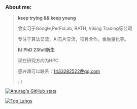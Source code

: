 

### About me:

>    **keep trying && keep young**
>
> 曾实习于Google,PerFxLab, RATH, Viking Trading等公司
>
> 专注于算法交流，AI芯片交流，项目合作，金融量化等。
> 
>  **IU PhD 23fall新生**  
> 
> 现在研究方向为HPC
> 
> 感兴趣可以联系：1433282522@qq.com
>
> 
>   :  )  



<!-- https://github-readme-stats-git-masterrstaa-rickstaa.vercel.app
https://github-readme-stats.vercel.app -->
[![Anurag's GitHub stats](https://github-readme-stats-git-masterrstaa-rickstaa.vercel.app/api?username=small-cai&hide=issues&&show_icons=true&theme=radical)](https://github.com/anuraghazra/github-readme-stats)



[![Top Langs](https://github-readme-stats.vercel.app/api/top-langs/?username=small-cai&layout=compact&hide=HTML,CSS,JavaScript)](https://github.com/anuraghazra/github-readme-stats)

